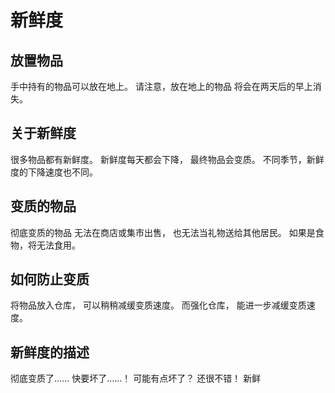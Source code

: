 # 新鲜度

## 放置物品

手中持有的物品可以放在地上。
请注意，放在地上的物品
将会在两天后的早上消失。

## 关于新鲜度

很多物品都有新鲜度。
新鲜度每天都会下降，
最终物品会变质。
不同季节，新鲜度的下降速度也不同。

## 变质的物品

彻底变质的物品
无法在商店或集市出售，
也无法当礼物送给其他居民。
如果是食物，将无法食用。

## 如何防止变质

将物品放入仓库，
可以稍稍减缓变质速度。
而强化仓库，
能进一步减缓变质速度。

## 新鲜度的描述

彻底变质了……
快要坏了……！
可能有点坏了？
还很不错！
新鲜
